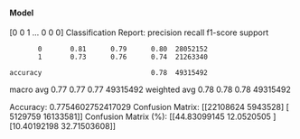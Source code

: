 #### Model
[0 0 1 ... 0 0 0]
Classification Report:
              precision    recall  f1-score   support

           0       0.81      0.79      0.80  28052152
           1       0.73      0.76      0.74  21263340

    accuracy                           0.78  49315492
   macro avg       0.77      0.77      0.77  49315492
weighted avg       0.78      0.78      0.78  49315492

Accuracy: 0.7754602752417029
Confusion Matrix:
[[22108624  5943528]
 [ 5129759 16133581]]
Confusion Matrix (%):
[[44.83099145 12.0520505 ]
 [10.40192198 32.71503608]]
